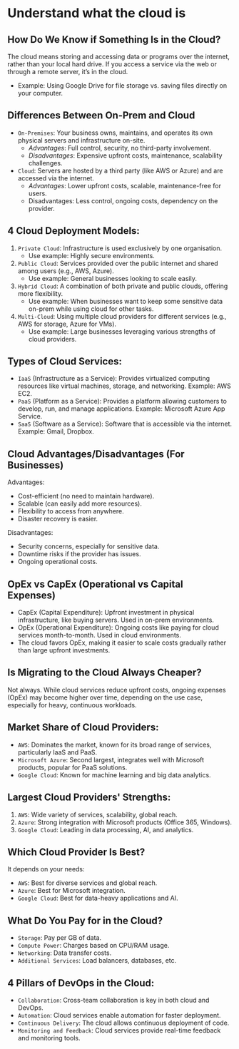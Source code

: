 # Understand what the cloud is

## How Do We Know if Something Is in the Cloud?
The cloud means storing and accessing data or programs over the internet, rather than your local hard drive. If you access a service via the web or through a remote server, it’s in the cloud.
* Example: Using Google Drive for file storage vs. saving files directly on your computer.

## Differences Between On-Prem and Cloud
* `On-Premises`: Your business owns, maintains, and operates its own physical servers and infrastructure on-site.
  * *Advantages*: Full control, security, no third-party involvement.
  * *Disadvantages*: Expensive upfront costs, maintenance, scalability challenges.
* `Cloud`: Servers are hosted by a third party (like AWS or Azure) and are accessed via the internet.
  * *Advantages*: Lower upfront costs, scalable, maintenance-free for users.
  * Disadvantages: Less control, ongoing costs, dependency on the provider.
  
## 4 Cloud Deployment Models:
1. `Private Cloud`: Infrastructure is used exclusively by one organisation.
   * Use example: Highly secure environments.
2. `Public Cloud`: Services provided over the public internet and shared among users (e.g., AWS, Azure).
   * Use example: General businesses looking to scale easily.
3. `Hybrid Cloud`: A combination of both private and public clouds, offering more flexibility.
   * Use example: When businesses want to keep some sensitive data on-prem while using cloud for other tasks.
4. `Multi-Cloud`: Using multiple cloud providers for different services (e.g., AWS for storage, Azure for VMs).
   * Use example: Large businesses leveraging various strengths of cloud providers.

## Types of Cloud Services:
* `IaaS` (Infrastructure as a Service): Provides virtualized computing resources like virtual machines, storage, and networking. Example: AWS EC2.
* `PaaS` (Platform as a Service): Provides a platform allowing customers to develop, run, and manage applications. Example: Microsoft Azure App Service.
* `SaaS` (Software as a Service): Software that is accessible via the internet. Example: Gmail, Dropbox.
  
## Cloud Advantages/Disadvantages (For Businesses)
Advantages:
* Cost-efficient (no need to maintain hardware).
* Scalable (can easily add more resources).
* Flexibility to access from anywhere.
* Disaster recovery is easier.

Disadvantages:
* Security concerns, especially for sensitive data.
* Downtime risks if the provider has issues.
* Ongoing operational costs.

## OpEx vs CapEx (Operational vs Capital Expenses)
  * CapEx (Capital Expenditure): Upfront investment in physical infrastructure, like buying servers. Used in on-prem environments.
  * OpEx (Operational Expenditure): Ongoing costs like paying for cloud services month-to-month. Used in cloud environments.
  * The cloud favors OpEx, making it easier to scale costs gradually rather than large upfront investments.

## Is Migrating to the Cloud Always Cheaper?
Not always. While cloud services reduce upfront costs, ongoing expenses (OpEx) may become higher over time, depending on the use case, especially for heavy, continuous workloads.

## Market Share of Cloud Providers:
* `AWS`: Dominates the market, known for its broad range of services, particularly IaaS and PaaS.
* `Microsoft Azure`: Second largest, integrates well with Microsoft products, popular for PaaS solutions.
* `Google Cloud`: Known for machine learning and big data analytics.

## Largest Cloud Providers' Strengths:
1. `AWS`: Wide variety of services, scalability, global reach.
2. `Azure`: Strong integration with Microsoft products (Office 365, Windows).
3. `Google Cloud`: Leading in data processing, AI, and analytics.

## Which Cloud Provider Is Best?
It depends on your needs:
* `AWS`: Best for diverse services and global reach.
* `Azure`: Best for Microsoft integration.
* `Google Cloud`: Best for data-heavy applications and AI.
  
## What Do You Pay for in the Cloud?
* `Storage`: Pay per GB of data.
* `Compute Power`: Charges based on CPU/RAM usage.
* `Networking`: Data transfer costs.
* `Additional Services`: Load balancers, databases, etc.

## 4 Pillars of DevOps in the Cloud:
* `Collaboration`: Cross-team collaboration is key in both cloud and DevOps.
* `Automation`: Cloud services enable automation for faster deployment.
* `Continuous Delivery`: The cloud allows continuous deployment of code.
* `Monitoring and Feedback`: Cloud services provide real-time feedback and monitoring tools.





